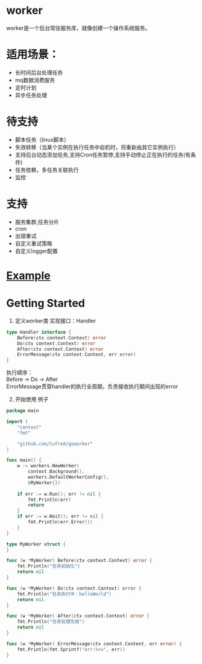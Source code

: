 # worker
worker是一个后台常驻服务库，就像创建一个操作系统服务。  

# 适用场景：
* 长时间后台处理任务
* mq数据消费服务
* 定时计划
* 异步任务处理

# 待支持
* 脚本任务（linux脚本）
* 失效转移（当某个实例在执行任务中宕机时，将重新由其它实例执行）
* 支持后台动态添加任务,支持Cron任务暂停,支持手动停止正在执行的任务(有条件)
* 任务依赖，多任务关联执行
* 监控

# 支持
* 服务集群,任务分片
* cron
* 出错重试
* 自定义重试策略
* 自定义logger配置

# [Example](https://github.com/LuFred/goworker/tree/master/examples)

# Getting Started

1. 定义worker类
实现接口：Handler
```go
type Handler interface {
    Before(ctx context.Context) error
    Do(ctx context.Context) error
    After(ctx context.Context) error
    ErrorMessage(ctx context.Context, err error)
}
```

执行顺序：  
Before -> Do -> After  
ErrorMessage贯穿handler的执行全周期，负责接收执行期间出现的error

2. 开始使用
例子
```go
package main

import (
	"context"
	"fmt"

	"github.com/lufred/goworker"
)

func main() {
	w := workers.NewWorker(
		context.Background(),
		workers.DefaultWorkerConfig(),
		&MyWorker{})
	
	if err := w.Run(); err != nil {
		fmt.Println(err)
		return
	}
	if err := w.Wait(); err != nil {
		fmt.Println(err.Error())
	}
}

type MyWorker struct {
}

func (w *MyWorker) Before(ctx context.Context) error {
	fmt.Println("任务初始化")
	return nil
}

func (w *MyWorker) Do(ctx context.Context) error {
	fmt.Println("任务执行中：helloWorld")
	return nil
}

func (w *MyWorker) After(ctx context.Context) error {
	fmt.Println("任务处理完成")
	return nil
}

func (w *MyWorker) ErrorMessage(ctx context.Context, err error) {
	fmt.Println(fmt.Sprintf("err:%+v", err))
}

```
